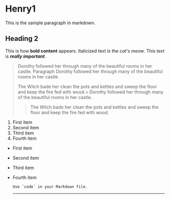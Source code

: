 # Henry1
This is the sample paragraph in markdown.
## Heading 2
This is how **bold content** appears.
Italicized text is the *cat's meow*.
This text is ***really important***.
> Dorothy followed her through many of the beautiful rooms in her castle.
Paragraph
> Dorothy followed her through many of the beautiful rooms in her castle.
>
> The Witch bade her clean the pots and kettles and sweep the floor and keep the fire fed with wood.>
> Dorothy followed her through many of the beautiful rooms in her castle.
>
>> The Witch bade her clean the pots and kettles and sweep the floor and keep the fire fed with wood.

1. First item
2. Second item
3. Third item
4. Fourth item

- First item
- Second item
- Third item
- Fourth item

  ``Use `code` in your Markdown file.``

  ---
